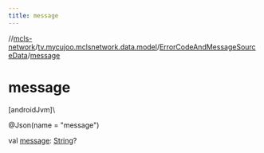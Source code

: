 ```yaml
---
title: message
---
```

//[mcls-network](../../../index.html)/[tv.mycujoo.mclsnetwork.data.model](../index.html)/[ErrorCodeAndMessageSourceData](index.html)/[message](message.html)



# message



[androidJvm]\




@Json(name = &quot;message&quot;)



val [message](message.html): [String](https://kotlinlang.org/api/latest/jvm/stdlib/kotlin/-string/index.html)?




